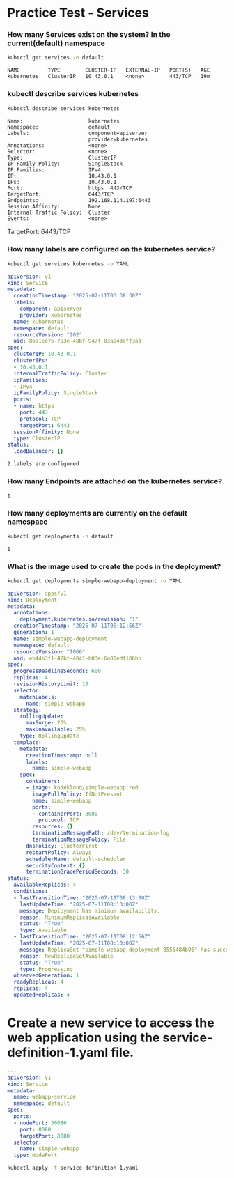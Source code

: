 # Practice Test - Services

### How many Services exist on the system? In the current(default) namespace
```sh
kubectl get services -n default
```  
```
NAME         TYPE        CLUSTER-IP   EXTERNAL-IP   PORT(S)   AGE
kubernetes   ClusterIP   10.43.0.1    <none>        443/TCP   19m
```  
### kubectl describe services kubernetes
```sh
kubectl describe services kubernetes
```  
```
Name:                     kubernetes
Namespace:                default
Labels:                   component=apiserver
                          provider=kubernetes
Annotations:              <none>
Selector:                 <none>
Type:                     ClusterIP
IP Family Policy:         SingleStack
IP Families:              IPv4
IP:                       10.43.0.1
IPs:                      10.43.0.1
Port:                     https  443/TCP
TargetPort:               6443/TCP
Endpoints:                192.168.114.197:6443
Session Affinity:         None
Internal Traffic Policy:  Cluster
Events:                   <none>
```  
TargetPort: 6443/TCP

### How many labels are configured on the kubernetes service?
```sh
kubectl get services kubernetes -o YAML
```  
```yaml
apiVersion: v1
kind: Service
metadata:
  creationTimestamp: "2025-07-11T03:38:30Z"
  labels:
    component: apiserver
    provider: kubernetes
  name: kubernetes
  namespace: default
  resourceVersion: "202"
  uid: 86a1ee75-793e-48bf-947f-03ae43eff3ad
spec:
  clusterIP: 10.43.0.1
  clusterIPs:
  - 10.43.0.1
  internalTrafficPolicy: Cluster
  ipFamilies:
  - IPv4
  ipFamilyPolicy: SingleStack
  ports:
  - name: https
    port: 443
    protocol: TCP
    targetPort: 6443
  sessionAffinity: None
  type: ClusterIP
status:
  loadBalancer: {}
```  
`2 labels are configured`  
### How many Endpoints are attached on the kubernetes service?
`1`  

### How many deployments are currently on the default namespace
```sh
kubectl get deployments -n default
```
`1`  
### What is the image used to create the pods in the deployment?
```sh
kubectl get deployments simple-webapp-deployment -o YAML
```  
```yaml
apiVersion: apps/v1
kind: Deployment
metadata:
  annotations:
    deployment.kubernetes.io/revision: "1"
  creationTimestamp: "2025-07-11T08:12:56Z"
  generation: 1
  name: simple-webapp-deployment
  namespace: default
  resourceVersion: "1066"
  uid: eb44b3f1-42bf-4041-b03e-6a80edf186bb
spec:
  progressDeadlineSeconds: 600
  replicas: 4
  revisionHistoryLimit: 10
  selector:
    matchLabels:
      name: simple-webapp
  strategy:
    rollingUpdate:
      maxSurge: 25%
      maxUnavailable: 25%
    type: RollingUpdate
  template:
    metadata:
      creationTimestamp: null
      labels:
        name: simple-webapp
    spec:
      containers:
      - image: kodekloud/simple-webapp:red
        imagePullPolicy: IfNotPresent
        name: simple-webapp
        ports:
        - containerPort: 8080
          protocol: TCP
        resources: {}
        terminationMessagePath: /dev/termination-log
        terminationMessagePolicy: File
      dnsPolicy: ClusterFirst
      restartPolicy: Always
      schedulerName: default-scheduler
      securityContext: {}
      terminationGracePeriodSeconds: 30
status:
  availableReplicas: 4
  conditions:
  - lastTransitionTime: "2025-07-11T08:13:00Z"
    lastUpdateTime: "2025-07-11T08:13:00Z"
    message: Deployment has minimum availability.
    reason: MinimumReplicasAvailable
    status: "True"
    type: Available
  - lastTransitionTime: "2025-07-11T08:12:56Z"
    lastUpdateTime: "2025-07-11T08:13:00Z"
    message: ReplicaSet "simple-webapp-deployment-8555484b96" has successfully progressed.
    reason: NewReplicaSetAvailable
    status: "True"
    type: Progressing
  observedGeneration: 1
  readyReplicas: 4
  replicas: 4
  updatedReplicas: 4
```  
# Create a new service to access the web application using the service-definition-1.yaml file.
```yaml
---
apiVersion: v1
kind: Service
metadata:
  name: webapp-service
  namespace: default
spec:
  ports:
  - nodePort: 30080
    port: 8080
    targetPort: 8080
  selector:
    name: simple-webapp
  type: NodePort
```  
```sh
kubectl apply -f service-definition-1.yaml
```